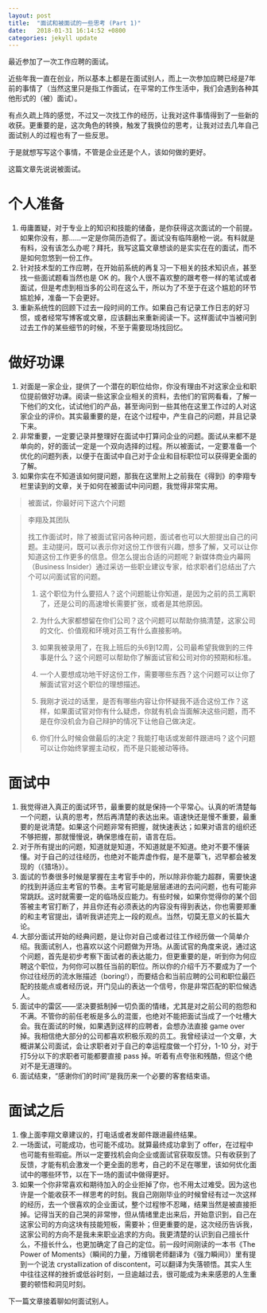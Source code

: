 ```yaml
---
layout: post
title:  "面试和被面试的一些思考 (Part 1)"
date:   2018-01-31 16:14:52 +0800
categories: jekyll update
---
```


最近参加了一次工作应聘的面试。

近些年我一直在创业，所以基本上都是在面试别人，而上一次参加应聘已经是7年前的事情了（当然这里只是指工作面试，在平常的工作生活中，我们会遇到各种其他形式的（被）面试）。

有点久疏上阵的感觉，不过又一次找工作的经历，让我对这件事情得到了一些新的收获。更重要的是，这次角色的转换，触发了我换位的思考，让我对过去几年自己面试别人的过程也有了一些反思。

于是就想写写这个事情，不管是企业还是个人，该如何做的更好。

这篇文章先说说被面试。

# 个人准备
1. 毋庸置疑，对于专业上的知识和技能的储备，是你获得这次面试的一个前提。如果你没有，那……一定是你简历造假了。面试没有临阵磨枪一说。有料就是有料，没有该怎么办呢？拜托，我写这篇文章想谈的是实实在在的面试，而不是如何忽悠到一份工作。
2. 针对技术型的工作应聘，在开始前系统的再复习一下相关的技术知识点，甚至找一些面试题看当然也是 OK 的。我个人很不喜欢整的跟考卷一样的笔试或者面试，但是考虑到相当多的公司在这么干，所以为了不至于在这个尴尬的环节尴尬掉，准备一下会更好。
3. 重新系统性的回顾下过去一段时间的工作。如果自己有记录工作日志的好习惯，或者经常写博客或文章，应该翻出来重新阅读一下。这样面试中当被问到过去工作的某些细节的时候，不至于需要现场找回忆。

# 做好功课
1. 对面是一家企业，提供了一个潜在的职位给你，你没有理由不对这家企业和职位提前做好功课。阅读一些这家企业相关的资料，去他们的官网看看，了解一下他们的文化，试试他们的产品，甚至询问到一些其他在这里工作过的人对这家企业的评价。其实最重要的是，在这个过程中，产生自己的问题，并且记录下来。
2. 非常重要，一定要记录并整理好在面试中打算问企业的问题。面试从来都不是单向的，好的面试一定是一个双向选择的过程。所以被面试，一定要准备一个优化的问题列表，以便于在面试中自己对于企业和目标职位可以获得更全面的了解。
3. 如果你实在不知道该如何提问题，那我在这里附上之前我在《得到》的李翔专栏里读到的文章，关于如何在被面试中问问题，我觉得非常实用。

> 被面试，你最好问下这六个问题

> 李翔及其团队 
> 
> 找工作面试时，除了被面试官问各种问题，面试者也可以大胆提出自己的问题。主动提问，既可以表示你对这份工作很有兴趣，想多了解，又可以让你知道这份工作更多的信息。但怎么提出合适的问题呢？新媒体商业内幕网（Business Insider）通过采访一些职业建议专家，给求职者们总结出了六个可以问面试官的问题。 
> 
> 1. 这个职位为什么要招人？这个问题能让你知道，是因为之前的员工离职了，还是公司的高速增长需要扩张，或者是其他原因。 
> 
> 2. 为什么大家都想留在你们公司？这个问题可以帮助你搞清楚，这家公司的文化、价值观和环境对员工有什么直接影响。 
> 
> 3. 如果我被录用了，在我上班后的头6到12周，公司最希望我做到的三件事是什么？这个问题可以帮助你了解面试官和公司对你的预期和标准。 
> 
> 4. 一个人要想成功地干好这份工作，需要哪些东西？这个问题可以让你了解面试官对这个职位的理想描述。 
> 
> 5. 我刚才说过的话里，是否有哪些内容让你怀疑我不适合这份工作？这样，如果面试官对你有什么疑虑，你就有机会当面解决这些问题，而不是在你没机会为自己辩护的情况下让他自己做决定。 
> 
> 6. 你们什么时候会做最后的决定？我能打电话或发邮件跟进吗？这个问题可以让你始终掌握主动权，而不是只能被动等待。 

# 面试中
1. 我觉得进入真正的面试环节，最重要的就是保持一个平常心。认真的听清楚每一个问题，认真的思考，然后再清楚的表达出来。语速快还是慢不重要，最重要的是说清楚。如果这个问题非常有把握，就快速表达；如果对语言的组织还不够把握，那就慢慢说，确保思维在前，语言在后。
2. 对于所有提出的问题，知道就是知道，不知道就是不知道。绝对不要不懂装懂。对于自己的过往经历，也绝对不能弄虚作假，是不是覃飞，迟早都会被发现的（《猎场》）。
3. 面试的节奏很多时候是掌握在主考官手中的，所以除非你能力超群，需要快速的找到并适应主考官的节奏。主考官可能是层层递进的去问问题，也有可能非常跳跃。这时就需要一定的临场反应能力。有些时候，如果你觉得你的某个回答被主考官打断了，并且你还有必须表达的内容没有得到表达，你也需要郑重的和主考官提出，请听我讲述完上一段的观点。当然，切莫无意义的长篇大论。
4. 大部分面试开始的经典问题，是让你对自己或者过往工作经历做一个简单介绍。我面试别人，也喜欢以这个问题做为开场。从面试官的角度来说，通过这个问题，首先是初步考察下面试者的表达能力，但更重要的是，听到你为何应聘这个职位，为何你可以胜任当前的职位。所以你的介绍千万不要成为了一个你过往经历的流水账描述（boring!），而要结合和当前应聘的公司和职位最匹配的技能点或者经历说，开门见山的表达一个信号，你是非常匹配的职位候选人。
5. 面试中的雷区——坚决要抵制掉一切负面的情绪，尤其是对之前公司的抱怨和不满。不管你的前任老板是多么的混蛋，也绝对不能把面试当成了一个吐槽大会。我在面试的时候，如果遇到这样的应聘者，会想办法直接 game over 掉。我相信绝大部分的公司都喜欢积极乐观的员工。我曾经读过一个文章，大概讲某公司面试，会让求职者对于自己的幸运程度做一个打分，1-10 分，对于打5分以下的求职者可能都要直接 pass 掉。听着有点夸张和残酷，但这个绝对不是无道理的。
6. 面试结束，“感谢你们的时间”是我历来一个必要的客套结束语。

# 面试之后
1. 像上面李翔文章建议的，打电话或者发邮件跟进最终结果。
2. 一场面试，可能成功，也可能不成功。就算最终成功拿到了 offer，在过程中也可能有些瑕疵。所以一定要找机会向企业或面试官获取反馈。只有收获到了反馈，才能有机会激发一个更全面的思考，自己的不足在哪里，该如何优化面试中的哪些环节，以在下一场的面试中做得更好。
3. 如果一个你非常喜欢和期待加入的企业拒掉了你，也不用太过难受。因为这也许是一个能收获不一样思考的时刻。我自己刚刚毕业的时候曾经有过一次这样的经历，去一个很喜欢的企业面试，整个过程惨不忍睹，结果当然是被直接拒掉。记得当天的自己哭的非常惨，但从情绪里走出来后，开始意识到，自己在这家公司的方向这块有技能短板，需要补；但更重要的是，这次经历告诉我，这家公司的方向不是我未来职业追求的方向。我更清楚的认识到自己擅长什么，不擅长什么，也更加确定了自己的定位。前一段时间刚读的一本书《The Power of Moments》（瞬间的力量，万维钢老师翻译为《强力瞬间》）里有提到一个说法 crystallization of discontent，可以翻译为失落顿悟。其实人生中往往这样的挫折或低谷时刻，一旦逾越过去，很可能成为未来感恩的人生重要的顿悟和洞见时刻。

下一篇文章接着聊如何面试别人。